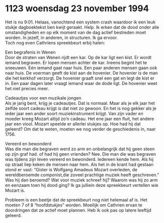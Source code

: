# 1123 woensdag 23 november 1994
Het is nu 9:01. Helaas, vanochtend een system crash waardoor ik een leuk stukje dagboektekst ben kwijt geraakt. Help. Ik erken dat de dood onder alle omstandigheden en op elk moment van de dag actief bestreden moet worden. In jezelf, in anderen, in structuren. Ik ga ervoor.  
Toch nog even Cathriens spreekbeurt erbij halen:  
  
Een begrafenis in Wenen  
Door de straten van Wenen rijdt een kar. Op de kar ligt een kist. Er wordt iemand begraven. Er lopen mensen achter de kar. Ineens begint het te sneeuwen. Eén iemand gaat naar huis. Een paar anderen mensen gaan ook naar huis. De voerman geeft de kist aan de hovenier. De hovenier is de man die het kerkhof verzorgt. De hovenier graaft snel een gat en legt de kist er in. Een paar dagen later vraagt iemand waar de dode ligt. De hovenier weet het niet precies meer.  
  
Cadeautjes voor een muzikale jongen  
Als je jarig bent, krijg je cadeautjes. Dat is normaal. Maar als je elk jaar het zelfde soort cadeau krijgt is dat niet zo gewoon. En het is nog gekker als je ieder jaar een ander soort muziekinstrument krijgt. Van zijn vader en moeder kreeg Mozart altijd zo’n cadeau. Het ene jaar een fluit, het andere jaar een viool. Mozart speelde er allerlei stukjes op. Hoe had hij dat geleerd? Om dat te weten, moeten we nog verder de geschiedenis in, naar 1756.  
  
Vereerd en bewonderd  
Was die man die begraven werd zo arm en onbelangrijk dat hij geen steen op zijn graf had. of had hij geen vrienden? Nee. Die man die was begraven was tijdens zijn leven vereerd en bewonderd. Iedereen kende hem. Als hij op straat liep keken de mensen naar hem. Als het in de krant had gestaan stond er vast: “Gister is Wolfgang Amadeus Mozart overleden, de wereldberoemde componist,die zoveel prachtige muziek heeft geschreven.” Was hij dan beroemd? Wat voor muziek schreef hij? Waarom was hij zo arm en eenzaam toen hij dood ging? Ik ga julliein deze spreekbeurt vertellen wie Mozart is.  
  
Probleem is een beetje dat de spreekbeurt nog niet helemaal af is. Het moeten 7 of 8 “hoofdstukjes” worden. Moeilijk om Cathrien ervan te doordringen dat ze actief moet plannen. Heb ik ook pas op latere leeftijd geleerd.